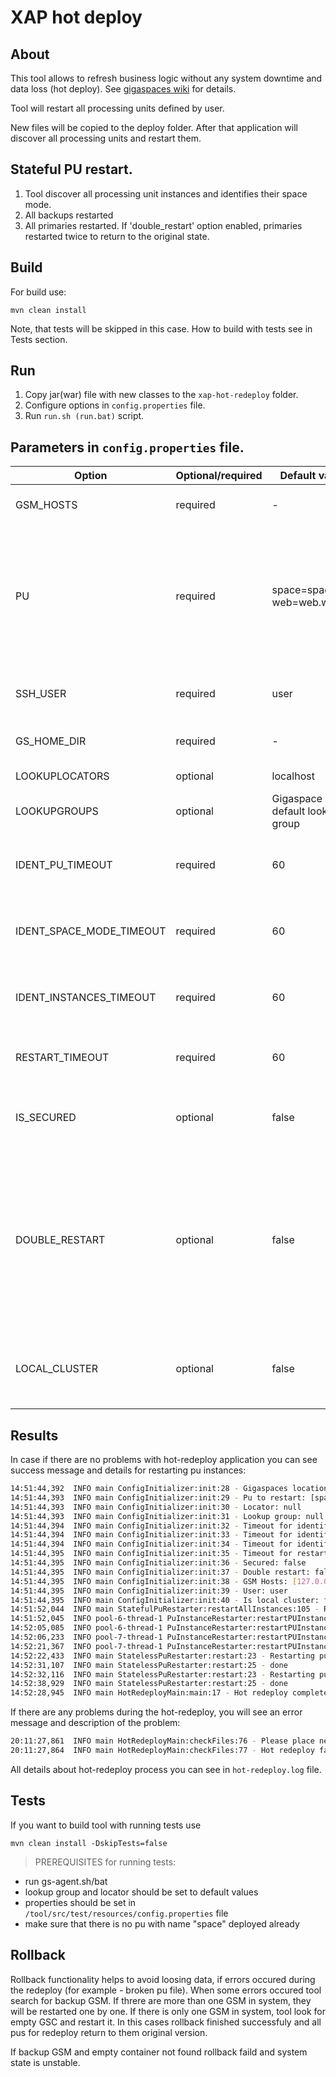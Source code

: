 XAP hot deploy
===

About
---
This tool allows to refresh business logic without any system downtime and data loss (hot deploy).
See [gigaspaces wiki] for details.

Tool will restart all processing units defined by user.

New files will be copied to the deploy folder. After that application will discover all processing units and restart them.

Stateful PU restart.
---
1. Tool discover all processing unit instances and identifies their space mode.
2. All backups restarted
3. All primaries restarted. If 'double_restart' option enabled, primaries restarted twice to return to the original state.

Build
---
For build use:

    mvn clean install 
    
Note, that tests will be skipped in this case. How to build with tests see in Tests section.


Run
---

1. Copy jar(war) file with new classes to the `xap-hot-redeploy` folder.
2. Configure options in `config.properties` file.
3. Run `run.sh (run.bat)` script.

Parameters in `config.properties` file.
---

| Option                   | Optional/required | Default value                        | Description                                                                                                                         |
|--------------------------|-------------------|--------------------------------------|-------------------------------------------------------------------------------------------------------------------------------------|
| GSM_HOSTS                | required          | -                                    | Hosts on which GSM are located.                                                                                                     |
| PU                       | required          | space=space.jar, web=web.war | Map with key value pairs, where key is processing unit name, value is name of file with new classes.                                |
| SSH_USER                 | required          | user                              | Name of user on remote machine.                                                                                                     |
| GS_HOME_DIR      | required          | -                                    | Path to gigaspaces directory.                                                                                                       |
| LOOKUPLOCATORS      | optional          | localhost                            | Gigaspaces locator.                                                                                                                 |
| LOOKUPGROUPS             | optional          | Gigaspace default lookup group       | Lookup group                                                                                                                        |
| IDENT_PU_TIMEOUT         | required          | 60                                | Timeout to identify processing unit (in seconds).                                                                                   |
| IDENT_SPACE_MODE_TIMEOUT | required          | 60                                 | Timeout to identify space mode (in seconds).                                                                                        |
| IDENT_INSTANCES_TIMEOUT | required          | 60                                 | Timeout to identify instances (in seconds).                                                                                        |
| RESTART_TIMEOUT | required          | 60                                 | Timeout for restarting pu (in seconds).                                                                                        |
| IS_SECURED               | optional          | false                              | Set this parameter "true" if space is secured.                                                                                      |
| DOUBLE_RESTART           | optional          | false                              | Set "true" if all instances should be placed in "original" vm after redeploy. When set to "true" primary instances restarted twice. |
| LOCAL_CLUSTER           | optional          | false                              | Set "true" for local cluster mode (testing mode). |


Results
---
In case if there are no problems with hot-redeploy application you can see success message and details for restarting pu instances: 
```sh
14:51:44,392  INFO main ConfigInitializer:init:28 - Gigaspaces location: /home/user/gigaspaces-xap-premium-10.0.0-ga
14:51:44,393  INFO main ConfigInitializer:init:29 - Pu to restart: [space, cinema, mirror]
14:51:44,393  INFO main ConfigInitializer:init:30 - Locator: null
14:51:44,393  INFO main ConfigInitializer:init:31 - Lookup group: null
14:51:44,394  INFO main ConfigInitializer:init:32 - Timeout for identify pu: 60
14:51:44,394  INFO main ConfigInitializer:init:33 - Timeout for identify instances: 60
14:51:44,394  INFO main ConfigInitializer:init:34 - Timeout for identify space mode: 60
14:51:44,395  INFO main ConfigInitializer:init:35 - Timeout for restart 60
14:51:44,395  INFO main ConfigInitializer:init:36 - Secured: false
14:51:44,395  INFO main ConfigInitializer:init:37 - Double restart: false
14:51:44,395  INFO main ConfigInitializer:init:38 - GSM Hosts: [127.0.0.1]
14:51:44,395  INFO main ConfigInitializer:init:39 - User: user
14:51:44,395  INFO main ConfigInitializer:init:40 - Is local cluster: false
14:51:52,044  INFO main StatefulPuRestarter:restartAllInstances:105 - Restarting pu space with type STATEFUL
14:51:52,045  INFO pool-6-thread-1 PuInstanceRestarter:restartPUInstance:36 - restarting instance 1 on 127.0.0.1[127.0.0.1] GSC PID:9214 mode:backup...
14:52:05,085  INFO pool-6-thread-1 PuInstanceRestarter:restartPUInstance:43 - done
14:52:06,233  INFO pool-7-thread-1 PuInstanceRestarter:restartPUInstance:36 - restarting instance 1 on 127.0.0.1[127.0.0.1] GSC PID:9213 mode:primary...
14:52:21,367  INFO pool-7-thread-1 PuInstanceRestarter:restartPUInstance:43 - done
14:52:22,433  INFO main StatelessPuRestarter:restart:23 - Restarting pu cinema with type WEB
14:52:31,107  INFO main StatelessPuRestarter:restart:25 - done
14:52:32,116  INFO main StatelessPuRestarter:restart:23 - Restarting pu mirror with type MIRROR
14:52:38,929  INFO main StatelessPuRestarter:restart:25 - done
14:52:28,945  INFO main HotRedeployMain:main:17 - Hot redeploy completed successfully
```

If there are any problems during the hot-redeploy, you will see an error message and description of the problem:
```sh
20:11:27,861  INFO main HotRedeployMain:checkFiles:76 - Please place new files on all GSM machines and try again.
20:11:27,864  INFO main HotRedeployMain:checkFiles:77 - Hot redeploy failed
```

All details about hot-redeploy process you can see in `hot-redeploy.log` file.

Tests
---

If you want to build tool with running tests use 
```
mvn clean install -DskipTests=false
```
>PREREQUISITES for running tests:

 * run gs-agent.sh/bat
 * lookup group and locator should be set to default values
 * properties should be set in `/tool/src/test/resources/config.properties` file
 * make sure that there is no pu with name "space" deployed already
 
Rollback
---

Rollback functionality helps to avoid loosing data, if errors occured during the redeploy (for example - broken pu file).
When some errors occured tool search for backup GSM. If threre are more than one GSM in system, they will be restarted one by one. If there is only one GSM in system, tool look for empty GSC and restart it. 
In this cases rollback finished successfuly and all pus for redeploy return to them original version.

If backup GSM and empty container not found rollback faild and system state is unstable.

[gigaspaces wiki]:http://wiki.gigaspaces.com/wiki/display/XAP96/Deploying+onto+the+Service+Grid#DeployingontotheServiceGrid-HotDeploy
[SSH login without password]:http://www.linuxproblem.org/art_9.html
